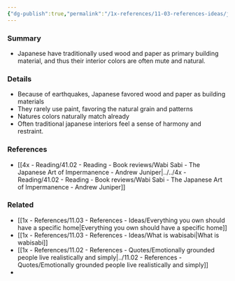 ```yaml
---
{"dg-publish":true,"permalink":"/1x-references/11-03-references-ideas/japanese-aesthetic-leans-towards-natural-colors-and-patterns/","title":"Japanese aesthetic leans towards natural colors and patterns"}
---
```



### Summary
- Japanese have traditionally used wood and paper as primary building material, and thus their interior colors are often mute and natural.

### Details
- Because of earthquakes, Japanese favored wood and paper as building materials
- They rarely use paint, favoring the natural grain and patterns
- Natures colors naturally match already
- Often traditional japanese interiors feel a sense of harmony and restraint.

### References
- [[4x - Reading/41.02 - Reading - Book reviews/Wabi Sabi - The Japanese Art of Impermanence - Andrew Juniper\|../../4x - Reading/41.02 - Reading - Book reviews/Wabi Sabi - The Japanese Art of Impermanence - Andrew Juniper]]

### Related
- [[1x - References/11.03 - References - Ideas/Everything you own should have a specific home\|Everything you own should have a specific home]]
- [[1x - References/11.03 - References - Ideas/What is wabisabi\|What is wabisabi]]
- [[1x - References/11.02 - References - Quotes/Emotionally grounded people live realistically and simply\|../11.02 - References - Quotes/Emotionally grounded people live realistically and simply]]
- 